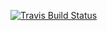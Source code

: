 [![Travis Build Status](https://travis-ci.org/porscheinformatik/angular-spring-heroes.svg?branch=master)](https://travis-ci.org/porscheinformatik/angular-spring-heroes)